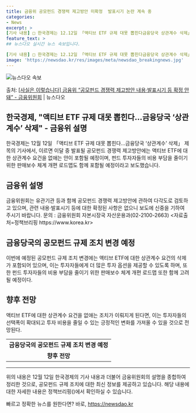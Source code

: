 ```yaml
---
title: 금융위 공모펀드 경쟁력 제고방안 미확정  발표시기 논란 계속 중
categories:
- News
excerpt: >
[기사 내용] □ 한국경제는 12.12일 「액티브 ETF 규제 대못 뽑힌다금융당국 상관계수 삭제」 제하의 기…
feature_text: >
## 뉴스다오 실시간 뉴스 속보입니다.

[기사 내용] □ 한국경제는 12.12일 「액티브 ETF 규제 대못 뽑힌다금융당국 상관계수 삭제」 제하의 기…
image: 'https://newsdao.kr/res/images/meta/newsdao_breakingnews.jpg'
---
```


![뉴스다오 속보](https://newsdao.kr/res/images/meta/newsdao_breakingnews.jpg)

<p>출처: <a href="https://newsdao.kr/2791" rel="dofollow">[사실은 이렇습니다] 금융위 “공모펀드 경쟁력 제고방안 내용·발표시기 등 확정 안돼” - 금융위원회</a> | 뉴스다오</p>

<h2>한국경제, "액티브 ETF 규제 대못 뽑힌다…금융당국 ‘상관계수’ 삭제" - 금융위 설명</h2>

<p data-ke-size="size16">한국경제는 12월 12일 「액티브 ETF 규제 대못 뽑힌다…금융당국 ‘상관계수’ 삭제」 제목의 기사에서, 이르면 이달 중 발표될 공모펀드 경쟁력 제고방안에는 액티브 ETF에 대한 상관계수 요건을 없애는 안이 포함될 예정이며, 펀드 투자자들의 비용 부담을 줄이기 위한 판매보수 체계 개편 로드맵도 함께 포함될 예정이라고 보도했습니다.</p>

<h2 data-ke-size="size26">금융위 설명</h2>

<p data-ke-size="size16">금융위원회는 유관기관 등과 함께 공모펀드 경쟁력 제고방안에 관하여 다각도로 검토하고 있으며, 관련 내용·발표시기 등에 대한 확정된 사항은 없으니 보도에 신중을 기하여 주시기 바랍니다. 문의 : 금융위원회 자본시장국 자산운용과(02-2100-2663) <자료출처=정책브리핑 https://www.korea.kr></p>

<h2 data-ke-size="size26">금융당국의 공모펀드 규제 조치 변경 예정</h2>

<p data-ke-size="size16">이번에 예정된 공모펀드 규제 조치 변경에는 액티브 ETF에 대한 상관계수 요건의 삭제가 포함되어 있으며, 이는 투자자들에게 더 많은 투자 옵션을 제공할 수 있도록 하며, 또한 펀드 투자자들의 비용 부담을 줄이기 위한 판매보수 체계 개편 로드맵 또한 함께 고려될 예정이다.</p>

<h2 data-ke-size="size26">향후 전망</h2>

<p data-ke-size="size16">액티브 ETF에 대한 상관계수 요건을 없애는 조치가 이뤄지게 된다면, 이는 투자자들의 선택폭이 확대되고 투자 비용을 줄일 수 있는 긍정적인 변화를 가져올 수 있을 것으로 전망된다.</p>

<table>
  <tr>
    <td style="text-align: center; height: 17px;"><b>금융당국의 공모펀드 규제 조치 변경 예정</b></td>
  </tr>
  <tr>
    <td style="text-align: center; height: 17px;"><b>향후 전망</b></td>
  </tr>
</table>

<hr>

<p data-ke-size="size16">위의 내용은 12월 12일 한국경제의 기사 내용과 더불어 금융위원회의 설명을 종합하여 정리한 것으로, 공모펀드 규제 조치에 대한 최신 정보를 제공하고 있습니다. 해당 내용에 대한 자세한 내용은 정책브리핑()에서 확인하실 수 있습니다.</p> 

빠르고 정확한 뉴스를 원한다면? 바로, <a href="https://newsdao.kr" rel="dofollow">https://newsdao.kr</a>


    
